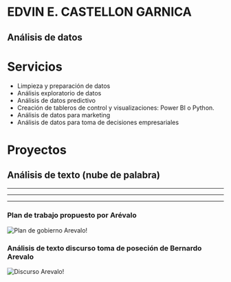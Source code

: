# EDVIN E. CASTELLON GARNICA
## Análisis de datos

# Servicios
* Limpieza y preparación de datos
* Análisis exploratorio de datos
* Análisis de datos predictivo
* Creación de tableros de control y visualizaciones: Power BI o Python.
* Análisis de datos para marketing
* Análisis de datos para toma de decisiones empresariales


# Proyectos
## Análisis de texto  (nube de palabra)

*******
*******
*******
### Plan de trabajo propuesto por Arévalo
![Plan de gobierno Arevalo!](https://github.com/edvincastellon/edvincastellon.github.io/blob/71c11ffd7d0cc0e534ab8a7e003669874a2cb437/imagenes/plan_arevalo_nube.png)



### Análisis de texto discurso toma de poseción de Bernardo Arevalo
![Discurso Arevalo!](https://github.com/edvincastellon/edvincastellon.github.io/blob/8563a7a05d749949d9636310127ea1572feab99b/imagenes/discurso_toma_poseci%C3%B3n.png)

